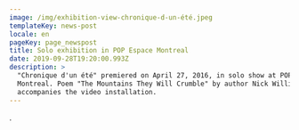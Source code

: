 ```yaml
---
image: /img/exhibition-view-chronique-d-un-été.jpeg
templateKey: news-post
locale: en
pageKey: page_newspost
title: Solo exhibition in POP Espace Montreal
date: 2019-09-28T19:20:00.993Z
description: >
  "Chronique d'un été" premiered on April 27, 2016, in solo show at POP Espace
  Montreal. Poem "The Mountains They Will Crumble" by author Nick Williams
  accompanies the video installation.
---
```

.
